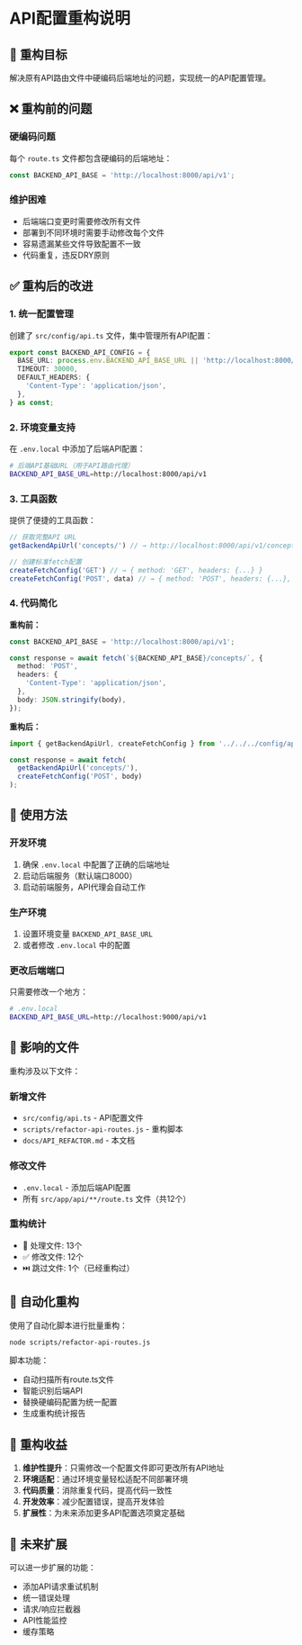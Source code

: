 # API配置重构说明

## 🎯 重构目标

解决原有API路由文件中硬编码后端地址的问题，实现统一的API配置管理。

## ❌ 重构前的问题

### 硬编码问题
每个 `route.ts` 文件都包含硬编码的后端地址：
```typescript
const BACKEND_API_BASE = 'http://localhost:8000/api/v1';
```

### 维护困难
- 后端端口变更时需要修改所有文件
- 部署到不同环境时需要手动修改每个文件
- 容易遗漏某些文件导致配置不一致
- 代码重复，违反DRY原则

## ✅ 重构后的改进

### 1. 统一配置管理
创建了 `src/config/api.ts` 文件，集中管理所有API配置：

```typescript
export const BACKEND_API_CONFIG = {
  BASE_URL: process.env.BACKEND_API_BASE_URL || 'http://localhost:8000/api/v1',
  TIMEOUT: 30000,
  DEFAULT_HEADERS: {
    'Content-Type': 'application/json',
  },
} as const;
```

### 2. 环境变量支持
在 `.env.local` 中添加了后端API配置：
```bash
# 后端API基础URL（用于API路由代理）
BACKEND_API_BASE_URL=http://localhost:8000/api/v1
```

### 3. 工具函数
提供了便捷的工具函数：

```typescript
// 获取完整API URL
getBackendApiUrl('concepts/') // → http://localhost:8000/api/v1/concepts/

// 创建标准fetch配置
createFetchConfig('GET') // → { method: 'GET', headers: {...} }
createFetchConfig('POST', data) // → { method: 'POST', headers: {...}, body: JSON.stringify(data) }
```

### 4. 代码简化

**重构前：**
```typescript
const BACKEND_API_BASE = 'http://localhost:8000/api/v1';

const response = await fetch(`${BACKEND_API_BASE}/concepts/`, {
  method: 'POST',
  headers: {
    'Content-Type': 'application/json',
  },
  body: JSON.stringify(body),
});
```

**重构后：**
```typescript
import { getBackendApiUrl, createFetchConfig } from '../../../config/api';

const response = await fetch(
  getBackendApiUrl('concepts/'),
  createFetchConfig('POST', body)
);
```

## 🔧 使用方法

### 开发环境
1. 确保 `.env.local` 中配置了正确的后端地址
2. 启动后端服务（默认端口8000）
3. 启动前端服务，API代理会自动工作

### 生产环境
1. 设置环境变量 `BACKEND_API_BASE_URL`
2. 或者修改 `.env.local` 中的配置

### 更改后端端口
只需要修改一个地方：
```bash
# .env.local
BACKEND_API_BASE_URL=http://localhost:9000/api/v1
```

## 📁 影响的文件

重构涉及以下文件：

### 新增文件
- `src/config/api.ts` - API配置文件
- `scripts/refactor-api-routes.js` - 重构脚本
- `docs/API_REFACTOR.md` - 本文档

### 修改文件
- `.env.local` - 添加后端API配置
- 所有 `src/app/api/**/route.ts` 文件（共12个）

### 重构统计
- 📄 处理文件: 13个
- ✅ 修改文件: 12个
- ⏭️ 跳过文件: 1个（已经重构过）

## 🚀 自动化重构

使用了自动化脚本进行批量重构：
```bash
node scripts/refactor-api-routes.js
```

脚本功能：
- 自动扫描所有route.ts文件
- 智能识别后端API
- 替换硬编码配置为统一配置
- 生成重构统计报告

## 🎉 重构收益

1. **维护性提升**：只需修改一个配置文件即可更改所有API地址
2. **环境适配**：通过环境变量轻松适配不同部署环境
3. **代码质量**：消除重复代码，提高代码一致性
4. **开发效率**：减少配置错误，提高开发体验
5. **扩展性**：为未来添加更多API配置选项奠定基础

## 🔮 未来扩展

可以进一步扩展的功能：
- 添加API请求重试机制
- 统一错误处理
- 请求/响应拦截器
- API性能监控
- 缓存策略